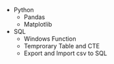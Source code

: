 - Python
	- Pandas
	- Matplotlib
- SQL
	- Windows Function
	- Temprorary Table and CTE
	- Export and Import csv to SQL

